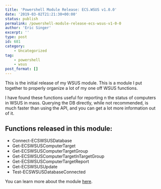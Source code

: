 ```yaml
---
title: 'Powershell Module Release: ECS.WSUS v1.0.0'
date: '2019-03-02T21:21:30+00:00'
status: publish
permalink: /powershell-module-release-ecs-wsus-v1-0-0
author: 'Eric Singer'
excerpt: ''
type: post
id: 681
category:
    - Uncategorized
tag:
    - powershell
    - wsus
post_format: []
---
```

This is the initial release of my WSUS module. This is a module I put together to properly organize a lot of my one off WSUS functions.

I have found these functions useful for reporting n the status of computers in WSUS in mass. Querying the DB directly, while not recommended, is much faster than using the API, and you can get a lot more information out of it.

Functions released in this module:
----------------------------------

- Connect-ECSWSUSDatabase
- Get-ECSWSUSComputerTarget
- Get-ECSWSUSComputerTargetGroup
- Get-ECSWSUSComputerTargetInTargetGroup
- Get-ECSWSUSComputerTargetReport
- Get-ECSWSUSUpdate
- Test-ECSWSUSDatabaseConnected

You can learn more about the module [here](https://github.com/ericcsinger/ecs.wsus/wiki).